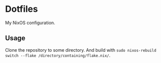 # Dotfiles

My NixOS configuration.

## Usage

Clone the repository to some directory. And build with `sudo nixos-rebuild switch --flake /directory/containing/flake.nix/`.